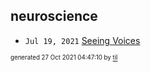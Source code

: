 ## neuroscience


* <code>Jul 19, 2021</code> [Seeing Voices](2021-07-19T15-32-44-seeing-voices.md)

<sup><sub>generated 27 Oct 2021 04:47:10 by <a href='https://github.com/senorprogrammer/til'>til</a></sub></sup>
